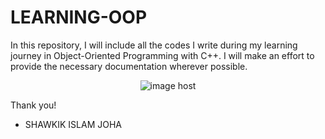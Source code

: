 # LEARNING-OOP
In this repository, I will include all the codes I write during my learning journey in Object-Oriented Programming with C++.
I will make an effort to provide the necessary documentation wherever possible.

<p align="center">
  <img src="https://images2.imgbox.com/1a/93/dPeXd3eg_o.png" alt="image host" style="max-width: 100%; height: auto;"/>
</p>

Thank you!
- SHAWKIK ISLAM JOHA 
